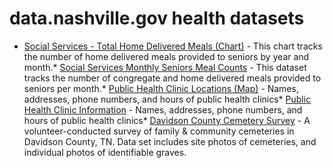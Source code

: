 # data.nashville.gov health datasets
* [Social Services - Total Home Delivered Meals (Chart)](https://data.nashville.gov/d/hg8i-y4je) - This chart tracks the number of home delivered meals provided to seniors by year and month.* [Social Services Monthly Seniors Meal Counts](https://data.nashville.gov/d/44bu-tanb) - This dataset tracks the number of congregate and home delivered meals provided to seniors per month.* [Public Health Clinic Locations (Map)](https://data.nashville.gov/d/isvx-zkqv) - Names, addresses, phone numbers, and hours of public health clinics* [Public Health Clinic Information](https://data.nashville.gov/d/xygh-inm9) - Names, addresses, phone numbers, and hours of public health clinics* [Davidson County Cemetery Survey](https://data.nashville.gov/d/ttqg-mpiz) - A volunteer-conducted survey of family & community cemeteries in Davidson County, TN.  Data set includes site photos of cemeteries, and individual photos of identifiable graves.